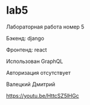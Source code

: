 # lab5
 
Лабораторная работа номер 5

Бэкенд: django

Фронтенд: react 

Использован GraphQL

Авторизация отсутствует

Валецкий Дмитрий

https://youtu.be/HttcSZ5lHGc
